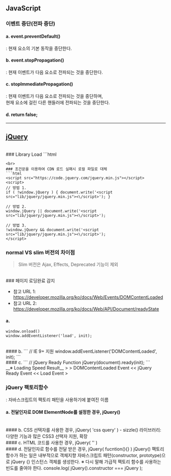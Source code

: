 ## JavaScript

### 이벤트 중단(전파 중단)

#### a. event.preventDefault()
: 현재 요소의 기본 동작을 중단한다.
<br>
#### b. event.stopPropagation()
: 현재 이벤트가 다음 요소로 전파되는 것을 중단한다.
<br>
#### c. stopImmediatePropagation()
: 현재 이벤트가 다음 요소로 전파되는 것을 중단하며, <br>
현재 요소에 걸린 다른 핸들러에 전파되는 것을 중단한다.
<br>
#### d. return false;

---

## [jQuery](http://jquery.com/)
<br>
### Library Load
```html
<!-- jQuery 로컬 파일 사용 -->
<script src="lib/jquery/jquery.js"></script>

<!-- jQuery CDN 사용 -->
<script src="https://code.jquery.com/jquery.min.js"></script>
```
<br>
### 조건문을 이용하여 CDN 로드 실패시 로컬 파일로 대체
```html
<script src="https://code.jquery.com/jquery.min.js"></script>
<script>
// 방법 1.
if ( !window.jQuery ) { document.write('<script src="lib/jquery/jquery.min.js"><\/script>'); }

// 방법 2.
window.jQuery || document.write('<script src="lib/jquery/jquery.min.js"><\/script>');

// 방법 3.
!window.jQuery && document.write('<script src="lib/jquery/jquery.min.js"><\/script>');
</script>
```

### normal VS slim 버전의 차이점
> Slim 버전은 Ajax, Effects, Deprecated 기능이 제외
<br>
### 페이지 로딩완료 감지

* 참고 URL 1: https://developer.mozilla.org/ko/docs/Web/Events/DOMContentLoaded
* 참고 URL 2: https://developer.mozilla.org/ko/docs/Web/API/Document/readyState

#### a.
```
window.onload() 
window.addEventListener('load', init);
```
<br>
#### b.
```
// IE 9+ 지원
window.addEventListener('DOMContentLoaded', init);
```
<br>
#### c.
```
// jQuery Ready Function
jQuery(document).ready(init);
```
<br>
__※ Loading Speed Result__
>
> DOMContentLoaded Event << jQuery Ready Event << Load Event
>

### jQuery 팩토리함수
: 자바스크립트의 팩토리 패턴을 사용하기에 붙여진 이름<br>

#### a. 전달인자로 DOM ElementNode를 설정한 경우, jQuery()
<br>
#### b. CSS 선택자를 사용한 경우, jQuery( 'css query' )
- sizzle() 라이브러리: 다양한 기능과 많은 CSS3 선택자 지원, 확장
<br>
#### c. HTML 코드를 사용한 경우, jQuery( '<html_code>' )
<br>
#### d. 전달인자로 함수를 전달 받은 경우, jQuery( fucntion(){} )
jQuery() 팩토리 함수가 하는 일은 내부적으로 객체지향 자바스크립트 패턴(constructor, prototype)으로 jQuery {} 인스턴스 객체를 생성한다. 
※ 다시 말해 가급적 팩토리 함수를 사용하는 빈도를 줄여야 한다.
console.log( jQuery().constructor === jQuery );